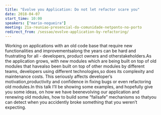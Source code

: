 ```yaml
---
title: "Evolve you Application: Do not let refactor scare you"
date: 2018-04-07
start_time: 10:00
speakers: ["mario-nogueira"]
meeting: 21a-reuniao-presencial-da-comunidade-netponto-no-porto
redirect_from: /sessao/evolve-application-by-refactoring/
---
```


Working on applications with an old code base that require new functionalities and improvementsalong the years can be hard and frustrating for all - developers, product owners and otherstakeholders.As the application grows, with new modules which are being built on top of old modules that havealso been built on top of other modules by different teams, developers using different technologies,so does its complexity and maintenance costs. This seriously affects developer’s motivation,productivity and confidence in fixing bugs or even refactoring old modules.In this talk I’ll be showing some examples, and hopefully give you some ideas, on how we have beenevolving our application and renewing old modules, how to build some “failsafe” mechanisms so thatyou can detect when you accidently broke something that you weren’t expecting.
